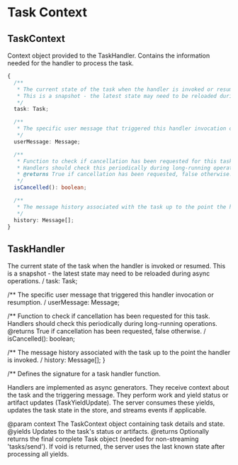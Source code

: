# Task Context

## TaskContext

Context object provided to the TaskHandler.
Contains the information needed for the handler to process the task.

```typescript
{
  /**
   * The current state of the task when the handler is invoked or resumed.
   * This is a snapshot - the latest state may need to be reloaded during async operations.
   */
  task: Task;

  /**
   * The specific user message that triggered this handler invocation or resumption.
   */
  userMessage: Message;

  /**
   * Function to check if cancellation has been requested for this task.
   * Handlers should check this periodically during long-running operations.
   * @returns True if cancellation has been requested, false otherwise.
   */
  isCancelled(): boolean;

  /**
   * The message history associated with the task up to the point the handler is invoked.
   */
  history: Message[];
}
```

## TaskHandler

The current state of the task when the handler is invoked or resumed.
This is a snapshot - the latest state may need to be reloaded during async operations.
/
  task: Task;

  /**
The specific user message that triggered this handler invocation or resumption.
/
  userMessage: Message;

  /**
Function to check if cancellation has been requested for this task.
Handlers should check this periodically during long-running operations.
@returns True if cancellation has been requested, false otherwise.
/
  isCancelled(): boolean;

  /**
The message history associated with the task up to the point the handler is invoked.
/
  history: Message[];
}

/**
Defines the signature for a task handler function.

Handlers are implemented as async generators. They receive context about the
task and the triggering message. They perform work and yield status
or artifact updates (TaskYieldUpdate). The server consumes these yields,
updates the task state in the store, and streams events if applicable.

@param context The TaskContext object containing task details and state.
@yields Updates to the task's status or artifacts.
@returns Optionally returns the final complete Task object (needed for non-streaming 'tasks/send').
  If void is returned, the server uses the last known state after processing all yields.

```typescript

```

